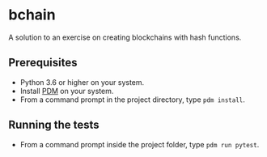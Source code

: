 # bchain
A solution to an exercise on creating blockchains with hash functions.

## Prerequisites
* Python 3.6 or higher on your system.
* Install [PDM](https://pdm.fming.dev) on your system.
* From a command prompt in the project directory, type `pdm install`.

## Running the tests
* From a command prompt inside the project folder, type `pdm run pytest`.